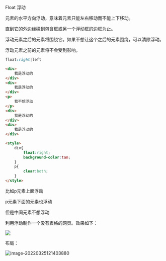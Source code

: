 Float 浮动

元素的水平方向浮动，意味着元素只能左右移动而不能上下移动。

直到它的外边缘碰到包含框或另一个浮动框的边框为止。

浮动元素之后的元素将围绕它。如果不想让这个之后的元素围绕，可以清除浮动。

浮动元素之前的元素将不会受到影响。

```css
float:right|left
```

~~~html
<div>
    我是浮动的
</div>
<div>
    我是浮动的
</div>
<p>
    我不想浮动
</p>
<div>
    我是浮动的
</div>
<div>
    我是浮动的
</div>

<style>
    div{
        float:right;
        background-color:tan;
    }
    p{
        clear:both;
    }
</style>
~~~



比如p元素上面浮动

p元素下面的元素也浮动

但是中间元素不想浮动

利用浮动制作一个没有表格的网页。效果如下：

![](C:\Users\Elvira\AppData\Roaming\Typora\typora-user-images\image-20220325105059400.png)

布局：

![image-20220325121403880](C:\Users\Elvira\AppData\Roaming\Typora\typora-user-images\image-20220325121403880.png)



